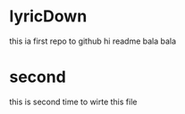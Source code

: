 # lyricDown
this ia first repo to github
hi readme
bala bala
# second
this is second time to wirte this file